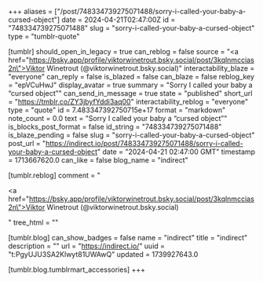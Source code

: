 +++
aliases = ["/post/748334739275071488/sorry-i-called-your-baby-a-cursed-object"]
date = 2024-04-21T02:47:00Z
id = "748334739275071488"
slug = "sorry-i-called-your-baby-a-cursed-object"
type = "tumblr-quote"

[tumblr]
should_open_in_legacy = true
can_reblog = false
source = "<a href=\"https://bsky.app/profile/viktorwinetrout.bsky.social/post/3kqlnmccias2n\">Viktor Winetrout (@viktorwinetrout.bsky.social)</a>"
interactability_blaze = "everyone"
can_reply = false
is_blazed = false
can_blaze = false
reblog_key = "epVCuHwJ"
display_avatar = true
summary = "Sorry I called your baby a “cursed object”"
can_send_in_message = true
state = "published"
short_url = "https://tmblr.co/ZY3jbyfYddi3aq00"
interactability_reblog = "everyone"
type = "quote"
id = 7.483347392750715e+17
format = "markdown"
note_count = 0.0
text = "Sorry I called your baby a “cursed object”"
is_blocks_post_format = false
id_string = "748334739275071488"
is_blaze_pending = false
slug = "sorry-i-called-your-baby-a-cursed-object"
post_url = "https://indirect.io/post/748334739275071488/sorry-i-called-your-baby-a-cursed-object"
date = "2024-04-21 02:47:00 GMT"
timestamp = 1713667620.0
can_like = false
blog_name = "indirect"

[tumblr.reblog]
comment = "<p><a href=\"https://bsky.app/profile/viktorwinetrout.bsky.social/post/3kqlnmccias2n\">Viktor Winetrout (@viktorwinetrout.bsky.social)</a></p>"
tree_html = ""

[tumblr.blog]
can_show_badges = false
name = "indirect"
title = "indirect"
description = ""
url = "https://indirect.io/"
uuid = "t:PgyUJU3SA2Klwyt81UWAwQ"
updated = 1739927643.0

[tumblr.blog.tumblrmart_accessories]
+++
